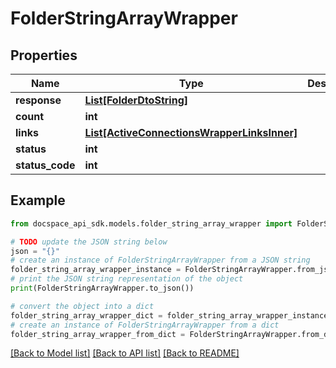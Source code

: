 # FolderStringArrayWrapper

## Properties

Name | Type | Description | Notes
------------ | ------------- | ------------- | -------------
**response** | [**List[FolderDtoString]**](FolderDtoString.md) |  | [optional] 
**count** | **int** |  | [optional] 
**links** | [**List[ActiveConnectionsWrapperLinksInner]**](ActiveConnectionsWrapperLinksInner.md) |  | [optional] 
**status** | **int** |  | [optional] 
**status_code** | **int** |  | [optional] 

## Example

```python
from docspace_api_sdk.models.folder_string_array_wrapper import FolderStringArrayWrapper

# TODO update the JSON string below
json = "{}"
# create an instance of FolderStringArrayWrapper from a JSON string
folder_string_array_wrapper_instance = FolderStringArrayWrapper.from_json(json)
# print the JSON string representation of the object
print(FolderStringArrayWrapper.to_json())

# convert the object into a dict
folder_string_array_wrapper_dict = folder_string_array_wrapper_instance.to_dict()
# create an instance of FolderStringArrayWrapper from a dict
folder_string_array_wrapper_from_dict = FolderStringArrayWrapper.from_dict(folder_string_array_wrapper_dict)
```
[[Back to Model list]](../README.md#documentation-for-models) [[Back to API list]](../README.md#documentation-for-api-endpoints) [[Back to README]](../README.md)


